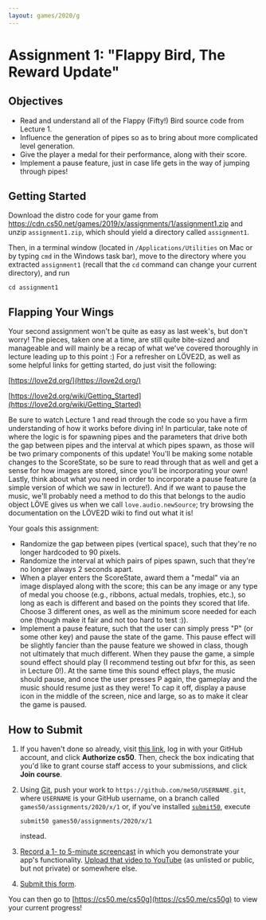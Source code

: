 ```yaml
---
layout: games/2020/g
---
```


# Assignment 1: "Flappy Bird, The Reward Update"

## Objectives

* Read and understand all of the Flappy (Fifty!) Bird source code from Lecture 1.
* Influence the generation of pipes so as to bring about more complicated level generation.
* Give the player a medal for their performance, along with their score.
* Implement a pause feature, just in case life gets in the way of jumping through pipes!

## Getting Started

Download the distro code for your game from <https://cdn.cs50.net/games/2019/x/assignments/1/assignment1.zip> and unzip `assignment1.zip`, which should yield a directory called `assignment1`.

Then, in a terminal window (located in `/Applications/Utilities` on Mac or by typing
`cmd` in the Windows task bar), move to the directory where you extracted `assignment1`
(recall that the `cd` command can change your current directory), and run

```
cd assignment1
```

## Flapping Your Wings

Your second assignment won't be quite as easy as last week's, but don't worry! The pieces, taken one at a time,
are still quite bite-sized and manageable and will mainly be a recap of what we've covered thoroughly in lecture
leading up to this point :) For a refresher on LÖVE2D, as well as some helpful links for getting started, do just
visit the following:

[https://love2d.org/](https://love2d.org/)

[https://love2d.org/wiki/Getting_Started](https://love2d.org/wiki/Getting_Started)

Be sure to watch Lecture 1 and read through the code so you have a firm understanding of how it works before diving in!
In particular, take note of where the logic is for spawning pipes and the parameters that drive both the gap between pipes
and the interval at which pipes spawn, as those will be two primary components of this update! You'll be making some notable
changes to the ScoreState, so be sure to read through that as well and get a sense for how images are stored, since you'll be
incorporating your own! Lastly, think about what you need in order to incorporate a pause feature (a simple version of which
we saw in lecture!). And if we want to pause the music, we'll probably need a method to do this that belongs to the audio object
LÖVE gives us when we call `love.audio.newSource`; try browsing the documentation on the LÖVE2D wiki to find out what it is!

Your goals this assignment:

* Randomize the gap between pipes (vertical space), such that they're no longer hardcoded to 90 pixels.
* Randomize the interval at which pairs of pipes spawn, such that they're no longer always 2 seconds apart.
* When a player enters the ScoreState, award them a "medal" via an image displayed along with the score; this can be any image or
any type of medal you choose (e.g., ribbons, actual medals, trophies, etc.), so long as each is different and based on the points they
scored that life. Choose 3 different ones, as well as the minimum score needed for each one (though make it fair and not too hard to
test :)).
* Implement a pause feature, such that the user can simply press "P" (or some other key) and pause the state of the game. This pause
effect will be slightly fancier than the pause feature we showed in class, though not ultimately that much different. When they pause
the game, a simple sound effect should play (I recommend testing out bfxr for this, as seen in Lecture 0!). At the same time this sound
effect plays, the music should pause, and once the user presses P again, the gameplay and the music should resume just as they were! To
cap it off, display a pause icon in the middle of the screen, nice and large, so as to make it clear the game is paused.

## How to Submit

1. If you haven't done so already, visit [this link](https://submit.cs50.io/invites/46e6f2ea29954ce9bb1bdc478a440055), log in with your GitHub account, and click **Authorize cs50**. Then, check the box indicating that you'd like to grant course staff access to your submissions, and click **Join course**.
1. Using [Git](https://git-scm.com/downloads), push your work to `https://github.com/me50/USERNAME.git`, where `USERNAME` is your GitHub username, on a branch called `games50/assignments/2020/x/1` or, if you've installed [`submit50`](https://cs50.readthedocs.io/submit50/), execute

   ```
   submit50 games50/assignments/2020/x/1
   ```

   instead.
1. [Record a 1- to 5-minute screencast](https://www.howtogeek.com/205742/how-to-record-your-windows-mac-linux-android-or-ios-screen/) in which you demonstrate your app's functionality. [Upload that video to YouTube](https://www.youtube.com/upload) (as unlisted or public, but not private) or somewhere else.
1. [Submit this form](https://forms.cs50.io/083e7ac4-e2b5-4060-809d-8cf71136bf41).

You can then go to [https://cs50.me/cs50g](https://cs50.me/cs50g) to view your current progress!
